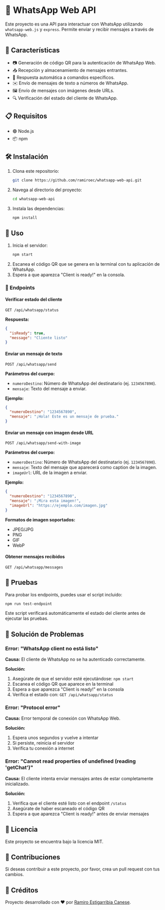 # 📱 WhatsApp Web API

Este proyecto es una API para interactuar con WhatsApp utilizando `whatsapp-web.js` y `express`. Permite enviar y recibir mensajes a través de WhatsApp.

## 🚀 Características

- 📷 Generación de código QR para la autenticación de WhatsApp Web.
- 📥 Recepción y almacenamiento de mensajes entrantes.
- 🤖 Respuesta automática a comandos específicos.
- ✉️ Envío de mensajes de texto a números de WhatsApp.
- 🖼️ Envío de mensajes con imágenes desde URLs.
- 🔍 Verificación del estado del cliente de WhatsApp.

## 📋 Requisitos

- 🟢 Node.js
- 📦 npm

## 🛠️ Instalación

1. Clona este repositorio:
   ```bash
   git clone https://github.com/ramiroec/whatsapp-web-api.git
   ```
2. Navega al directorio del proyecto:
   ```bash
   cd whatsapp-web-api
   ```
3. Instala las dependencias:
   ```bash
   npm install
   ```

## 🚀 Uso

1. Inicia el servidor:
   ```bash
   npm start
   ```
2. Escanea el código QR que se genera en la terminal con tu aplicación de WhatsApp.
3. Espera a que aparezca "Client is ready!" en la consola.

### 📡 Endpoints

#### Verificar estado del cliente

```http
GET /api/whatsapp/status
```

**Respuesta:**

```json
{
  "isReady": true,
  "message": "Cliente listo"
}
```

#### Enviar un mensaje de texto

```http
POST /api/whatsapp/send
```

**Parámetros del cuerpo:**

- `numeroDestino`: Número de WhatsApp del destinatario (ej. `1234567890`).
- `mensaje`: Texto del mensaje a enviar.

**Ejemplo:**

```json
{
  "numeroDestino": "1234567890",
  "mensaje": "¡Hola! Este es un mensaje de prueba."
}
```

#### Enviar un mensaje con imagen desde URL

```http
POST /api/whatsapp/send-with-image
```

**Parámetros del cuerpo:**

- `numeroDestino`: Número de WhatsApp del destinatario (ej. `1234567890`).
- `mensaje`: Texto del mensaje que aparecerá como caption de la imagen.
- `imageUrl`: URL de la imagen a enviar.

**Ejemplo:**

```json
{
  "numeroDestino": "1234567890",
  "mensaje": "¡Mira esta imagen!",
  "imageUrl": "https://ejemplo.com/imagen.jpg"
}
```

**Formatos de imagen soportados:**

- JPEG/JPG
- PNG
- GIF
- WebP

#### Obtener mensajes recibidos

```http
GET /api/whatsapp/messages
```

## 🧪 Pruebas

Para probar los endpoints, puedes usar el script incluido:

```bash
npm run test-endpoint
```

Este script verificará automáticamente el estado del cliente antes de ejecutar las pruebas.

## 🔧 Solución de Problemas

### Error: "WhatsApp client no está listo"

**Causa:** El cliente de WhatsApp no se ha autenticado correctamente.

**Solución:**

1. Asegúrate de que el servidor esté ejecutándose: `npm start`
2. Escanea el código QR que aparece en la terminal
3. Espera a que aparezca "Client is ready!" en la consola
4. Verifica el estado con: `GET /api/whatsapp/status`

### Error: "Protocol error"

**Causa:** Error temporal de conexión con WhatsApp Web.

**Solución:**

1. Espera unos segundos y vuelve a intentar
2. Si persiste, reinicia el servidor
3. Verifica tu conexión a internet

### Error: "Cannot read properties of undefined (reading 'getChat')"

**Causa:** El cliente intenta enviar mensajes antes de estar completamente inicializado.

**Solución:**

1. Verifica que el cliente esté listo con el endpoint `/status`
2. Asegúrate de haber escaneado el código QR
3. Espera a que aparezca "Client is ready!" antes de enviar mensajes

## 📜 Licencia

<p>Este proyecto se encuentra bajo la licencia MIT.</p>

## 🤝 Contribuciones

<p>Si deseas contribuir a este proyecto, por favor, crea un pull request con tus cambios.</p>

## 🌟 Créditos

Proyecto desarrollado con ❤️ por [Ramiro Estigarribia Canese](https://github.com/ramiroec).

